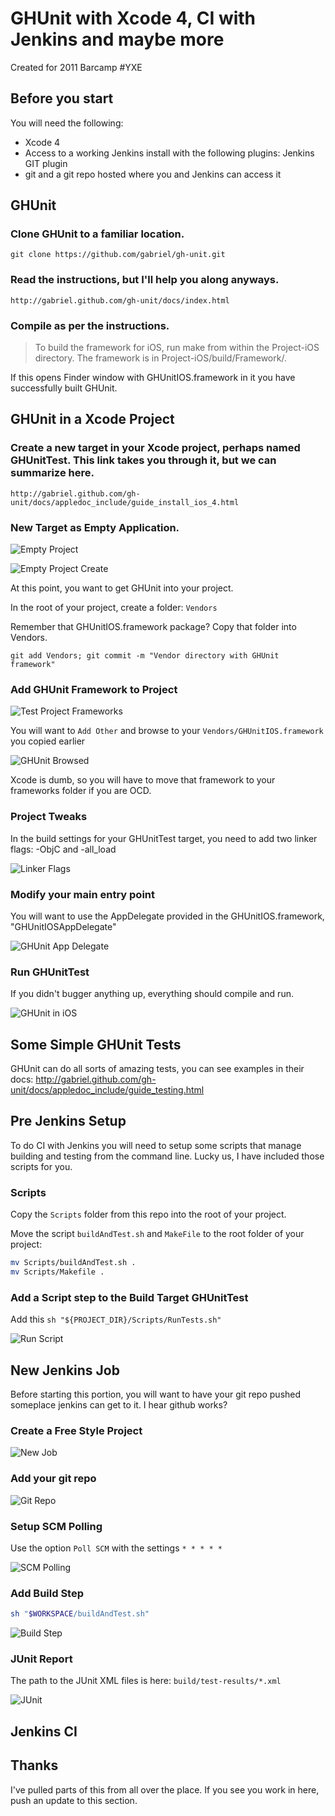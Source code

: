 GHUnit with Xcode 4, CI with Jenkins and maybe more
===================================================

Created for 2011 Barcamp #YXE

Before you start
----------------

You will need the following:

* Xcode 4
* Access to a working Jenkins install with the following plugins: Jenkins GIT plugin
* git and a git repo hosted where you and Jenkins can access it

GHUnit
------

### Clone GHUnit to a familiar location.

    git clone https://github.com/gabriel/gh-unit.git

### Read the instructions, but I'll help you along anyways.

    http://gabriel.github.com/gh-unit/docs/index.html

### Compile as per the instructions.

> To build the framework for iOS, run make from within the Project-iOS directory. The framework is in Project-iOS/build/Framework/.

If this opens Finder window with GHUnitIOS.framework in it you have successfully built GHUnit.

GHUnit in a Xcode Project
-------------------------

### Create a new target in your Xcode project, perhaps named GHUnitTest. This link takes you through it, but we can summarize here.

    http://gabriel.github.com/gh-unit/docs/appledoc_include/guide_install_ios_4.html

### New Target as Empty Application.

![Empty Project](/interlock/barcampyxe-ios-ut-ci/raw/master/images/empty_project.png)

![Empty Project Create](/interlock/barcampyxe-ios-ut-ci/raw/master/images/empty_project_create.png)

At this point, you want to get GHUnit into your project.

In the root of your project, create a folder: ```Vendors```

Remember that GHUnitIOS.framework package? Copy that folder into Vendors.

    git add Vendors; git commit -m "Vendor directory with GHUnit framework"

### Add GHUnit Framework to Project

![Test Project Frameworks](/interlock/barcampyxe-ios-ut-ci/raw/master/images/project_frameworks.png)

You will want to ```Add Other``` and browse to your ```Vendors/GHUnitIOS.framework``` you copied earlier

![GHUnit Browsed]()

Xcode is dumb, so you will have to move that framework to your frameworks folder if you are OCD.

### Project Tweaks

In the build settings for your GHUnitTest target, you need to add two linker flags: -ObjC and -all_load

![Linker Flags](/interlock/barcampyxe-ios-ut-ci/raw/master/images/extra_linker_options.png)

### Modify your main entry point

You will want to use the AppDelegate provided in the GHUnitIOS.framework, "GHUnitIOSAppDelegate"

![GHUnit App Delegate](/interlock/barcampyxe-ios-ut-ci/raw/master/images/ghunit_app_delegate.png)

### Run GHUnitTest

If you didn't bugger anything up, everything should compile and run.

![GHUnit in iOS](/interlock/barcampyxe-ios-ut-ci/raw/master/images/ghunit_on_iphone.png)

Some Simple GHUnit Tests
------------------------

GHUnit can do all sorts of amazing tests, you can see examples in their docs: http://gabriel.github.com/gh-unit/docs/appledoc_include/guide_testing.html 


Pre Jenkins Setup
-----------------

To do CI with Jenkins you will need to setup some scripts that manage building and testing from the command line. Lucky us,
I have included those scripts for you.

### Scripts

Copy the ```Scripts``` folder from this repo into the root of your project.

Move the script ```buildAndTest.sh``` and ```MakeFile``` to the root folder of your project:

```sh
mv Scripts/buildAndTest.sh .
mv Scripts/Makefile .
```
### Add a Script step to the Build Target GHUnitTest

Add this ```sh "${PROJECT_DIR}/Scripts/RunTests.sh"```

![Run Script](/interlock/barcampyxe-ios-ut-ci/raw/master/images/run_script.png)



New Jenkins Job
---------------

Before starting this portion, you will want to have your git repo pushed someplace jenkins can get to it. I hear github works?

### Create a Free Style Project

![New Job](/interlock/barcampyxe-ios-ut-ci/raw/master/images/jenkins_new_job.png)

### Add your git repo

![Git Repo](/interlock/barcampyxe-ios-ut-ci/raw/master/images/jenkins_git.png)


### Setup SCM Polling

Use the option ```Poll SCM``` with the settings ```* * * * *```

![SCM Polling](/interlock/barcampyxe-ios-ut-ci/raw/master/images/jenkins_poll.png)

### Add Build Step

```sh
sh "$WORKSPACE/buildAndTest.sh"
```

![Build Step](/interlock/barcampyxe-ios-ut-ci/raw/master/images/jenkins_build_step.png)

### JUnit Report

The path to the JUnit XML files is here: ```build/test-results/*.xml```

![JUnit](/interlock/barcampyxe-ios-ut-ci/raw/master/images/jenkins_junit.png)


Jenkins CI
----------



Thanks
------

I've pulled parts of this from all over the place. If you see you work in here, push an update to this section.
